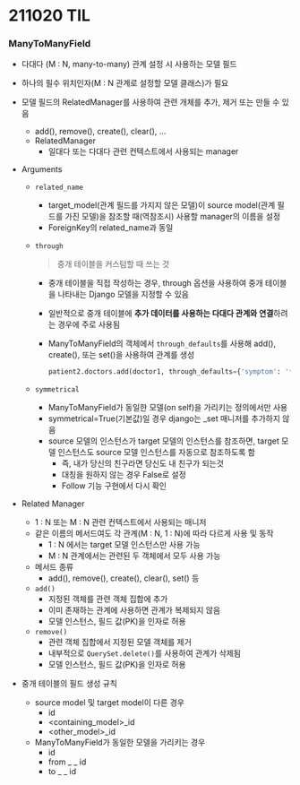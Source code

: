 # 211020 TIL



### ManyToManyField

- 다대다 (M : N, many-to-many) 관계 설정 시 사용하는 모델 필드

- 하나의 필수 위치인자(M : N 관계로 설정할 모델 클래스)가 필요

- 모델 필드의 RelatedManager를 사용하여 관련 개체를 추가, 제거 또는 만들 수 있음

  - add(), remove(), create(), clear(), ...
  - RelatedManager
    - 일대다 또는 다대다 관련 컨텍스트에서 사용되는 manager

- Arguments

  - `related_name`

    - target_model(관계 필드를 가지지 않은 모델)이 source model(관계 필드를 가진 모델)을 참조할 때(역참조시) 사용할 manager의 이름을 설정
    - ForeignKey의 related_name과 동일

  - `through`

    > 중개 테이블을 커스텀할 때 쓰는 것

    - 중개 테이블을 직접 작성하는 경우, through 옵션을 사용하여 중개 테이블을 나타내는 Django 모델을 지정할 수 있음

    - 일반적으로 중개 테이블에 **추가 데이터를 사용하는 다대다 관계와 연결**하려는 경우에 주로 사용됨

    - ManyToManyField의 객체에서 `through_defaults`를 사용해 add(), create(), 또는 set()을 사용하여 관계를 생성

      ```python
      patient2.doctors.add(doctor1, through_defaults={'symptom': 'flu'})
      ```

  - `symmetrical`

    - ManyToManyField가 동일한 모델(on self)을 가리키는 정의에서만 사용
    - symmetrical=True(기본값)일 경우 django는 _set 매니저를 추가하지 않음
    - source 모델의 인스턴스가 target 모델의 인스턴스를 참조하면, target 모델 인스턴스도 source 모델 인스턴스를 자동으로 참조하도록 함
      - 즉, 내가 당신의 친구라면 당신도 내 친구가 되는것
      - 대칭을 원하지 않는 경우 False로 설정
      - Follow 기능 구현에서 다시 확인

- Related Manager

  - 1 : N 또는 M : N 관련 컨텍스트에서 사용되는 매니저
  - 같은 이름의 메서드여도 각 관계(M : N, 1 : N)에 따라 다르게 사용 및 동작
    - 1 : N 에서는 target 모델 인스턴스만 사용 가능
    - M : N 관계에서는 관련된 두 객체에서 모두 사용 가능
  - 메서드 종류
    - add(), remove(), create(), clear(), set() 등
  - `add()`
    - 지정된 객체를 관련 객체 집합에 추가
    - 이미 존재하는 관계에 사용하면 관계가 복제되지 않음
    - 모델 인스턴스, 필드 값(PK)을 인자로 허용
  - `remove()`
    - 관련 객체 집합에서 지정된 모델 객체를 제거
    - 내부적으로 `QuerySet.delete()`를 사용하여 관계가 삭제됨
    - 모델 인스턴스, 필드 값(PK)을 인자로 허용

- 중개 테이블의 필드 생성 규칙
  - source model 및 target model이 다른 경우
    - id 
    - <containing_model>_id
    - <other_model>_id
  - ManyToManyField가 동일한 모델을 가리키는 경우
    - id
    - from _<model> _ id
    - to _ <model> _ id


